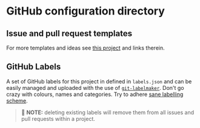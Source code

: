 # GitHub configuration directory


## Issue and pull request templates
For more templates and ideas see [this project](https://github.com/stevemao/github-issue-templates) and links therein.


## GitHub Labels
A set of GitHub labels for this project in defined in `labels.json` and can be easily managed and uploaded with the use of [`git-labelmaker`](https://github.com/himynameisdave/git-labelmaker). Don't go crazy with colours, names and categories. Try to adhere [sane labelling scheme](https://medium.com/@dave_lunny/sane-github-labels-c5d2e6004b63).

> 📝 **NOTE:** deleting existing labels will remove them from all issues and pull requests within a project.
